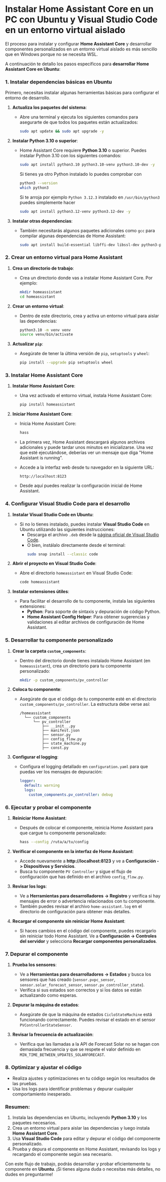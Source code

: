 # Instalar Home Assistant Core en un PC con Ubuntu y Visual Studio Code en un entorno virtual aislado

El proceso para instalar y configurar **Home Assistant Core** y desarrollar componentes personalizados en un entorno virtual aislado es más sencillo que en Windows porque no se necesita WSL. 

A continuación te detallo los pasos específicos para **desarrollar Home Assistant Core en Ubuntu**:

### 1. Instalar dependencias básicas en Ubuntu

Primero, necesitas instalar algunas herramientas básicas para configurar el entorno de desarrollo.

1. **Actualiza los paquetes del sistema**:
   - Abre una terminal y ejecuta los siguientes comandos para asegurarte de que todos los paquetes están actualizados:
     ```bash
     sudo apt update && sudo apt upgrade -y
     ```

2. **Instalar Python 3.10 o superior**:
   - Home Assistant Core requiere **Python 3.10** o superior. Puedes instalar Python 3.10 con los siguientes comandos:
     ```bash
     sudo apt install python3.10 python3.10-venv python3.10-dev -y
     ```
     Si tienes ya otro Python instalado lo puedes comprobar con
     ````bash
     python3 --version
     which python3
     ````
     Si te arroja por ejemplo `Python 3.12.3` instalado en `/usr/bin/python3` puedes simplemente hacer
     ````bash
     sudo apt install python3.12-venv python3.12-dev -y
     ````
     

4. **Instalar otras dependencias**:
   - También necesitarás algunos paquetes adicionales como `gcc` para compilar algunas dependencias de Home Assistant:
     ```bash
     sudo apt install build-essential libffi-dev libssl-dev python3-pip -y
     ```

### 2. Crear un entorno virtual para Home Assistant

1. **Crea un directorio de trabajo**:
   - Crea un directorio donde vas a instalar Home Assistant Core. Por ejemplo:
     ```bash
     mkdir homeassistant
     cd homeassistant
     ```

2. **Crear un entorno virtual**:
   - Dentro de este directorio, crea y activa un entorno virtual para aislar las dependencias:
     ```bash
     python3.10 -m venv venv
     source venv/bin/activate
     ```

3. **Actualizar `pip`**:
   - Asegúrate de tener la última versión de `pip`, `setuptools` y `wheel`:
     ```bash
     pip install --upgrade pip setuptools wheel
     ```

### 3. Instalar Home Assistant Core

1. **Instalar Home Assistant Core**:
   - Una vez activado el entorno virtual, instala Home Assistant Core:
     ```bash
     pip install homeassistant
     ```

2. **Iniciar Home Assistant Core**:
   - Inicia Home Assistant Core:
     ```bash
     hass
     ```

   - La primera vez, Home Assistant descargará algunos archivos adicionales y puede tardar unos minutos en inicializarse. Una vez que esté ejecutándose, deberías ver un mensaje que diga "Home Assistant is running".
   - Accede a la interfaz web desde tu navegador en la siguiente URL:
     ```
     http://localhost:8123
     ```

   - Desde aquí puedes realizar la configuración inicial de Home Assistant.

### 4. Configurar Visual Studio Code para el desarrollo

1. **Instalar Visual Studio Code en Ubuntu**:
   - Si no lo tienes instalado, puedes instalar **Visual Studio Code** en Ubuntu utilizando las siguientes instrucciones:
     - Descarga el archivo `.deb` desde la [página oficial de Visual Studio Code](https://code.visualstudio.com/).
     - O bien, instálalo directamente desde el terminal:
       ```bash
       sudo snap install --classic code
       ```

2. **Abrir el proyecto en Visual Studio Code**:
   - Abre el directorio `homeassistant` en Visual Studio Code:
     ```bash
     code homeassistant
     ```

3. **Instalar extensiones útiles**:
   - Para facilitar el desarrollo de tu componente, instala las siguientes extensiones:
     - **Python**: Para soporte de sintaxis y depuración de código Python.
     - **Home Assistant Config Helper**: Para obtener sugerencias y validaciones al editar archivos de configuración de Home Assistant.

### 5. Desarrollar tu componente personalizado

1. **Crear la carpeta `custom_components`**:
   - Dentro del directorio donde tienes instalado Home Assistant (en `homeassistant`), crea un directorio para tu componente personalizado:
     ```bash
     mkdir -p custom_components/pv_controller
     ```

2. **Coloca tu componente**:
   - Asegúrate de que el código de tu componente esté en el directorio `custom_components/pv_controller`. La estructura debe verse así:
     ```
     /homeassistant
       └── custom_components
           └── pv_controller
               ├── __init__.py
               ├── manifest.json
               ├── sensor.py
               ├── config_flow.py
               ├── state_machine.py
               ├── const.py
     ```

3. **Configurar el logging**:
   - Configura el logging detallado en `configuration.yaml` para que puedas ver los mensajes de depuración:
     ```yaml
     logger:
       default: warning
       logs:
         custom_components.pv_controller: debug
     ```

### 6. Ejecutar y probar el componente

1. **Reiniciar Home Assistant**:
   - Después de colocar el componente, reinicia Home Assistant para que cargue tu componente personalizado:
     ```bash
     hass --config /ruta/a/tu/config
     ```

2. **Verificar el componente en la interfaz de Home Assistant**:
   - Accede nuevamente a **http://localhost:8123** y ve a **Configuración -> Dispositivos y Servicios**.
   - Busca tu componente `PV Controller` y sigue el flujo de configuración que has definido en el archivo `config_flow.py`.

3. **Revisar los logs**:
   - Ve a **Herramientas para desarrolladores -> Registro** y verifica si hay mensajes de error o advertencia relacionados con tu componente.
   - También puedes revisar el archivo `home-assistant.log` en el directorio de configuración para obtener más detalles.

4. **Recargar el componente sin reiniciar Home Assistant**:
   - Si haces cambios en el código del componente, puedes recargarlo sin reiniciar todo Home Assistant. Ve a **Configuración -> Controles del servidor** y selecciona **Recargar componentes personalizados**.

### 7. Depurar el componente

1. **Prueba los sensores**:
   - Ve a **Herramientas para desarrolladores -> Estados** y busca los sensores que has creado (`sensor.pvpc_sensor`, `sensor.solar_forecast_sensor`, `sensor.pv_controller_state`).
   - Verifica si sus estados son correctos y si los datos se están actualizando como esperas.

2. **Depurar la máquina de estados**:
   - Asegúrate de que la máquina de estados `CicloStateMachine` está funcionando correctamente. Puedes revisar el estado en el sensor `PVControllerStateSensor`.

3. **Revisar la frecuencia de actualización**:
   - Verifica que las llamadas a la API de Forecast Solar no se hagan con demasiada frecuencia y que se respete el valor definido en `MIN_TIME_BETWEEN_UPDATES_SOLARFORECAST`.

### 8. Optimizar y ajustar el código

- Realiza ajustes y optimizaciones en tu código según los resultados de las pruebas.
- Usa los logs para identificar problemas y depurar cualquier comportamiento inesperado.

### Resumen:

1. Instala las dependencias en Ubuntu, incluyendo **Python 3.10** y los paquetes necesarios.
2. Crea un entorno virtual para aislar las dependencias y luego instala **Home Assistant Core**.
3. Usa **Visual Studio Code** para editar y depurar el código del componente personalizado.
4. Prueba y depura el componente en Home Assistant, revisando los logs y recargando el componente según sea necesario.

Con este flujo de trabajo, podrás desarrollar y probar eficientemente tu componente en **Ubuntu**. ¡Si tienes alguna duda o necesitas más detalles, no dudes en preguntarme!
